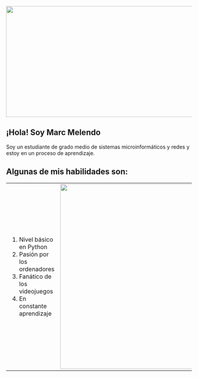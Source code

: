 <img src="https://i.redd.it/n5asj8qa4qcc1.gif" width="1100" height="300">


## ¡Hola! Soy Marc Melendo

Soy un estudiante de grado medio de sistemas microinformáticos y redes y estoy en un proceso de aprendizaje.

## Algunas de mis habilidades son:

<table>
  <tr>
    <td>
      <ol>
        <li>Nivel básico en Python</li>
        <li>Pasión por los ordenadores</li>
        <li>Fanático de los videojuegos</li>
        <li>En constante aprendizaje</li>
      </ol>
    </td>
    <td>
      <img src="https://media1.giphy.com/media/v1.Y2lkPTc5MGI3NjExY2dkNHNwcGc3cG1kcTdyYjBhZmsydHk2anNnZnp0a2FxMDd5eDNhYiZlcD12MV9pbnRlcm5hbF9naWZfYnlfaWQmY3Q9Zw/fmMdxlVwsCmTtA4V6a/giphy.gif" width="500">
    </td>
  </tr>
</table>






